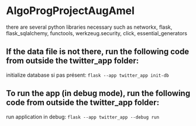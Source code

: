 # AlgoProgProjectAugAmel

there are several python libraries necessary such as networkx, flask, flask_sqlalchemy, functools, werkzeug.security, click, essential_generators

## If the data file is not there, run the following code from outside the twitter_app folder:

initialize database si pas présent: ```flask --app twitter_app init-db```

## To run the app (in debug mode), run the following code from outside the twitter_app folder:

run application in debug: ```flask --app twitter_app --debug run```
